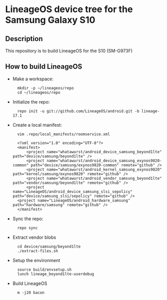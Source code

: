 # LineageOS device tree for the Samsung Galaxy S10

Description
-----------

This repository is to build LineageOS for the S10 (SM-G973F)

How to build LineageOS
----------------------

* Make a workspace:

        mkdir -p ~/lineageos/repo
        cd ~/lineageos/repo

* Initialize the repo:

        repo init -u git://github.com/LineageOS/android.git -b lineage-17.1

* Create a local manifest:

        vim .repo/local_manifests/roomservice.xml

        <?xml version="1.0" encoding="UTF-8"?>
        <manifest>
            <project name="whatawurst/android_device_samsung_beyond1lte" path="device/samsung/beyond1lte" />
            <project name="whatawurst/android_device_samsung_exynos9820-common" path="device/samsung/exynos9820-common" remote="github" />
            <project name="whatawurst/android_kernel_samsung_exynos9820" path="kernel/samsung/exynos9820" remote="github" />
            <project name="whatawurst/android_vendor_samsung_beyond1lte" path="vendor/samsung/beyond1lte" remote="github" />
            <project name="LineageOS/android_device_samsung_slsi_sepolicy" path="device/samsung_slsi/sepolicy" remote="github" />
	    <project name="LineageOS/android_hardware_samsung" path="hardware/samsung" remote="github" />
        </manifest>

* Sync the repo:

        repo sync

* Extract vendor blobs

        cd device/samsung/beyond1lte
        ./extract-files.sh

* Setup the environment

        source build/envsetup.sh
        lunch lineage_beyond1lte-userdebug

* Build LineageOS

        m -j20 bacon
